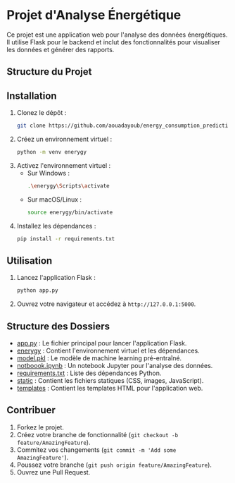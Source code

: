 # Projet d'Analyse Énergétique

Ce projet est une application web pour l'analyse des données énergétiques. Il utilise Flask pour le backend et inclut des fonctionnalités pour visualiser les données et générer des rapports.

## Structure du Projet

## Installation

1. Clonez le dépôt :
    ```sh
    git clone https://github.com/aouadayoub/energy_consumption_prediction.git
    ```
2. Créez un environnement virtuel :
    ```sh
    python -m venv enerygy
    ```
3. Activez l'environnement virtuel :
    - Sur Windows :
        ```sh
        .\enerygy\Scripts\activate
        ```
    - Sur macOS/Linux :
        ```sh
        source enerygy/bin/activate
        ```
4. Installez les dépendances :
    ```sh
    pip install -r requirements.txt
    ```

## Utilisation

1. Lancez l'application Flask :
    ```sh
    python app.py
    ```
2. Ouvrez votre navigateur et accédez à `http://127.0.0.1:5000`.

## Structure des Dossiers

- [app.py](http://_vscodecontentref_/6) : Le fichier principal pour lancer l'application Flask.
- [enerygy](http://_vscodecontentref_/7) : Contient l'environnement virtuel et les dépendances.
- [model.pkl](http://_vscodecontentref_/8) : Le modèle de machine learning pré-entraîné.
- [notboook.ipynb](http://_vscodecontentref_/9) : Un notebook Jupyter pour l'analyse des données.
- [requirements.txt](http://_vscodecontentref_/10) : Liste des dépendances Python.
- [static](http://_vscodecontentref_/11) : Contient les fichiers statiques (CSS, images, JavaScript).
- [templates](http://_vscodecontentref_/12) : Contient les templates HTML pour l'application web.

## Contribuer

1. Forkez le projet.
2. Créez votre branche de fonctionnalité (`git checkout -b feature/AmazingFeature`).
3. Commitez vos changements (`git commit -m 'Add some AmazingFeature'`).
4. Poussez votre branche (`git push origin feature/AmazingFeature`).
5. Ouvrez une Pull Request.
